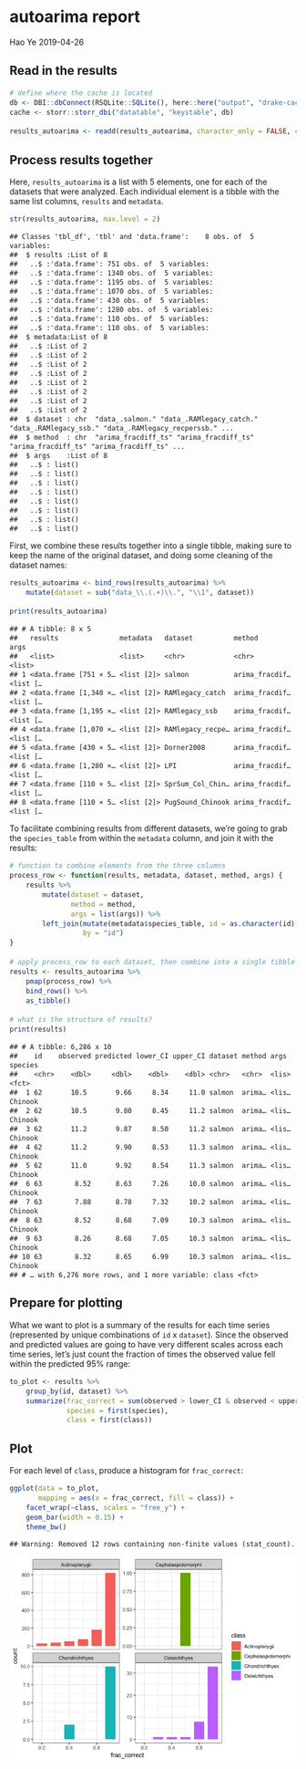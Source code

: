 autoarima report
================
Hao Ye
2019-04-26

## Read in the results

``` r
# define where the cache is located
db <- DBI::dbConnect(RSQLite::SQLite(), here::here("output", "drake-cache.sqlite"))
cache <- storr::storr_dbi("datatable", "keystable", db)

results_autoarima <- readd(results_autoarima, character_only = FALSE, cache = cache)
```

## Process results together

Here, `results_autoarima` is a list with 5 elements, one for each of the
datasets that were analyzed. Each individual element is a tibble with
the same list columns, `results` and
    `metadata`.

``` r
str(results_autoarima, max.level = 2)
```

    ## Classes 'tbl_df', 'tbl' and 'data.frame':    8 obs. of  5 variables:
    ##  $ results :List of 8
    ##   ..$ :'data.frame': 751 obs. of  5 variables:
    ##   ..$ :'data.frame': 1340 obs. of  5 variables:
    ##   ..$ :'data.frame': 1195 obs. of  5 variables:
    ##   ..$ :'data.frame': 1070 obs. of  5 variables:
    ##   ..$ :'data.frame': 430 obs. of  5 variables:
    ##   ..$ :'data.frame': 1280 obs. of  5 variables:
    ##   ..$ :'data.frame': 110 obs. of  5 variables:
    ##   ..$ :'data.frame': 110 obs. of  5 variables:
    ##  $ metadata:List of 8
    ##   ..$ :List of 2
    ##   ..$ :List of 2
    ##   ..$ :List of 2
    ##   ..$ :List of 2
    ##   ..$ :List of 2
    ##   ..$ :List of 2
    ##   ..$ :List of 2
    ##   ..$ :List of 2
    ##  $ dataset : chr  "data_.salmon." "data_.RAMlegacy_catch." "data_.RAMlegacy_ssb." "data_.RAMlegacy_recperssb." ...
    ##  $ method  : chr  "arima_fracdiff_ts" "arima_fracdiff_ts" "arima_fracdiff_ts" "arima_fracdiff_ts" ...
    ##  $ args    :List of 8
    ##   ..$ : list()
    ##   ..$ : list()
    ##   ..$ : list()
    ##   ..$ : list()
    ##   ..$ : list()
    ##   ..$ : list()
    ##   ..$ : list()
    ##   ..$ : list()

First, we combine these results together into a single tibble, making
sure to keep the name of the original dataset, and doing some cleaning
of the dataset names:

``` r
results_autoarima <- bind_rows(results_autoarima) %>%
    mutate(dataset = sub("data_\\.(.+)\\.", "\\1", dataset))

print(results_autoarima)
```

    ## # A tibble: 8 x 5
    ##   results               metadata   dataset          method         args    
    ##   <list>                <list>     <chr>            <chr>          <list>  
    ## 1 <data.frame [751 × 5… <list [2]> salmon           arima_fracdif… <list […
    ## 2 <data.frame [1,340 ×… <list [2]> RAMlegacy_catch  arima_fracdif… <list […
    ## 3 <data.frame [1,195 ×… <list [2]> RAMlegacy_ssb    arima_fracdif… <list […
    ## 4 <data.frame [1,070 ×… <list [2]> RAMlegacy_recpe… arima_fracdif… <list […
    ## 5 <data.frame [430 × 5… <list [2]> Dorner2008       arima_fracdif… <list […
    ## 6 <data.frame [1,280 ×… <list [2]> LPI              arima_fracdif… <list […
    ## 7 <data.frame [110 × 5… <list [2]> SprSum_Col_Chin… arima_fracdif… <list […
    ## 8 <data.frame [110 × 5… <list [2]> PugSound_Chinook arima_fracdif… <list […

To facilitate combining results from different datasets, we’re going to
grab the `species_table` from within the `metadata` column, and join it
with the results:

``` r
# function to combine elements from the three columns
process_row <- function(results, metadata, dataset, method, args) {
    results %>%
        mutate(dataset = dataset, 
               method = method, 
               args = list(args)) %>%
        left_join(mutate(metadata$species_table, id = as.character(id)), 
                  by = "id")
}

# apply process_row to each dataset, then combine into a single tibble
results <- results_autoarima %>%
    pmap(process_row) %>%
    bind_rows() %>%
    as_tibble()

# what is the structure of results?
print(results)
```

    ## # A tibble: 6,286 x 10
    ##    id    observed predicted lower_CI upper_CI dataset method args  species
    ##    <chr>    <dbl>     <dbl>    <dbl>    <dbl> <chr>   <chr>  <lis> <fct>  
    ##  1 62       10.5       9.66     8.34     11.0 salmon  arima… <lis… Chinook
    ##  2 62       10.5       9.80     8.45     11.2 salmon  arima… <lis… Chinook
    ##  3 62       11.2       9.87     8.50     11.2 salmon  arima… <lis… Chinook
    ##  4 62       11.2       9.90     8.53     11.3 salmon  arima… <lis… Chinook
    ##  5 62       11.0       9.92     8.54     11.3 salmon  arima… <lis… Chinook
    ##  6 63        8.52      8.63     7.26     10.0 salmon  arima… <lis… Chinook
    ##  7 63        7.88      8.78     7.32     10.2 salmon  arima… <lis… Chinook
    ##  8 63        8.52      8.68     7.09     10.3 salmon  arima… <lis… Chinook
    ##  9 63        8.26      8.68     7.05     10.3 salmon  arima… <lis… Chinook
    ## 10 63        8.32      8.65     6.99     10.3 salmon  arima… <lis… Chinook
    ## # … with 6,276 more rows, and 1 more variable: class <fct>

## Prepare for plotting

What we want to plot is a summary of the results for each time series
(represented by unique combinations of `id` x `dataset`). Since the
observed and predicted values are going to have very different scales
across each time series, let’s just count the fraction of times the
observed value fell within the predicted 95% range:

``` r
to_plot <- results %>%
    group_by(id, dataset) %>%
    summarize(frac_correct = sum(observed > lower_CI & observed < upper_CI) / n(), 
              species = first(species), 
              class = first(class))
```

## Plot

For each level of `class`, produce a histogram for `frac_correct`:

``` r
ggplot(data = to_plot, 
       mapping = aes(x = frac_correct, fill = class)) + 
    facet_wrap(~class, scales = "free_y") + 
    geom_bar(width = 0.15) + 
    theme_bw()
```

    ## Warning: Removed 12 rows containing non-finite values (stat_count).

![](autoarima_report_files/figure-gfm/unnamed-chunk-5-1.png)<!-- -->
